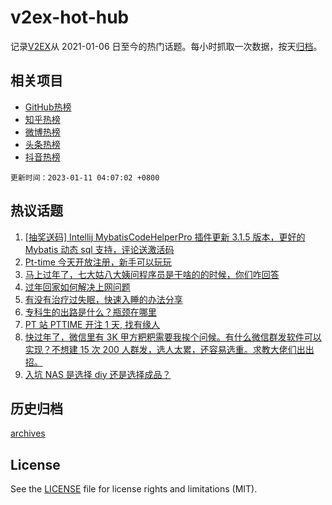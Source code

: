 # v2ex-hot-hub

 记录[V2EX](https://www.v2ex.com/)从 2021-01-06 日至今的热门话题。每小时抓取一次数据，按天[归档](archives)。
 
 ## 相关项目

- [GitHub热榜](https://github.com/snaildev/github-hot-hub)
- [知乎热榜](https://github.com/snaildev/zhihu-hot-hub)
- [微博热榜](https://github.com/snaildev/weibo-hot-hub)
- [头条热榜](https://github.com/snaildev/toutiao-hot-hub)
- [抖音热榜](https://github.com/snaildev/douyin-hot-hub)


 `更新时间：2023-01-11 04:07:02 +0800`

## 热议话题

1. [[抽奖送码] Intellij MybatisCodeHelperPro 插件更新 3.1.5 版本，更好的 Mybatis 动态 sql 支持，评论送激活码](https://www.v2ex.com/t/907864)
1. [Pt-time 今天开放注册，新手可以玩玩](https://www.v2ex.com/t/907792)
1. [马上过年了，七大姑八大姨问程序员是干啥的的时候，你们咋回答](https://www.v2ex.com/t/907843)
1. [过年回家如何解决上网问题](https://www.v2ex.com/t/907835)
1. [有没有治疗过失眠，快速入睡的办法分享](https://www.v2ex.com/t/907790)
1. [专科生的出路是什么？瓶颈在哪里](https://www.v2ex.com/t/907921)
1. [PT 站 PTTIME 开注 1 天, 找有缘人](https://www.v2ex.com/t/907786)
1. [快过年了，微信里有 3K 甲方粑粑需要我挨个问候。有什么微信群发软件可以实现？不想建 15 次 200 人群发，选人太累，还容易选重。求教大佬们出出招。](https://www.v2ex.com/t/907798)
1. [入坑 NAS 是选择 diy 还是选择成品？](https://www.v2ex.com/t/907802)

## 历史归档

[archives](archives)

## License

See the [LICENSE](LICENSE) file for license rights and limitations (MIT).
